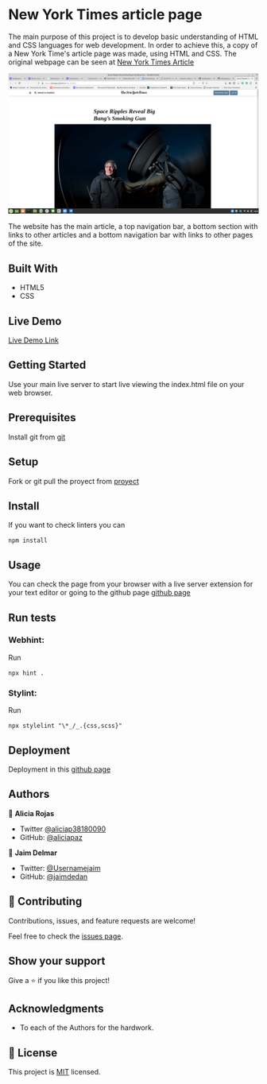 # New York Times article page

The main purpose of this project is to develop basic understanding of HTML and CSS languages for web development. In order to achieve this, a copy of a New York Time's article page was made, using HTML and CSS.
The original webpage can be seen at [New York Times Article](https://www.nytimes.com/2014/03/18/science/space/detection-of-waves-in-space-buttresses-landmark-theory-of-big-bang.html?_r=0#)

![screenshot](./app_screenshot.png)

The website has the main article, a top navigation bar, a bottom section with links to other articles and a bottom navigation bar with links to other pages of the site.

## Built With

- HTML5
- CSS

## Live Demo

[Live Demo Link](https://livedemo.com)

## Getting Started

Use your main live server to start live viewing the index.html file on your web browser.

## Prerequisites

Install git from [git](https://git-scm.com/)

## Setup

Fork or git pull the proyect from [proyect](https://github.com/aliciapaz/nyork-article.git)

## Install

If you want to check linters you can

```
npm install
```

## Usage

You can check the page from your browser with a live server extension for your text editor or going to the github page [github page](https://aliciapaz.github.io/nyork-article/)

## Run tests

### Webhint:

Run
```
npx hint .
```

### Stylint:

Run
```
npx stylelint "\*_/_.{css,scss}"
```

## Deployment

Deployment in this [github page](https://aliciapaz.github.io/nyork-article/)
## Authors

👤 **Alicia Rojas**

- Twitter [@aliciap38180090](https://twitter.com/@aliciap38180090)
- GitHub: [@aliciapaz](https://github.com/aliciapaz)

👤 **Jaim Delmar**

- Twitter: [@Usernamejaim](https://twitter.com/Usernamejaim)
- GitHub: [@jaimdedan](https://github.com/jaimdedan)

## 🤝 Contributing

Contributions, issues, and feature requests are welcome!

Feel free to check the [issues page](issues/).

## Show your support

Give a ⭐️ if you like this project!

## Acknowledgments

- To each of the Authors for the hardwork.

## 📝 License

This project is [MIT](lic.url) licensed.
```

